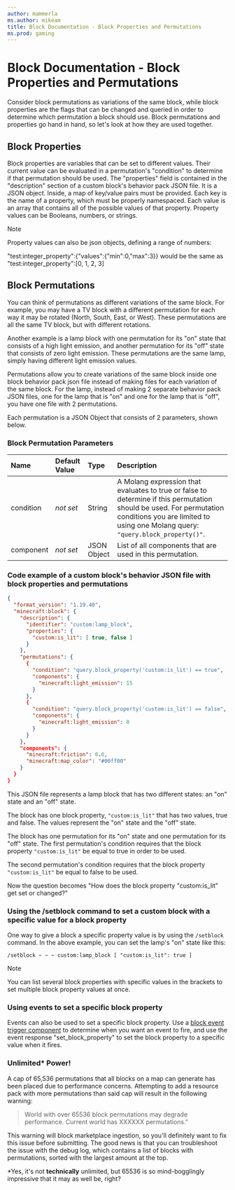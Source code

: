 ```yaml
---
author: mammerla
ms.author: mikeam
title: Block Documentation - Block Properties and Permutations
ms.prod: gaming
---
```


# Block Documentation - Block Properties and Permutations

Consider block permutations as variations of the same block, while block properties are the flags that can be changed and queried in order to determine which permutation a block should use. Block permutations and properties go hand in hand, so let's look at how they are used together.

## Block Properties

Block properties are variables that can be set to different values. Their current value can be evaluated in a permutation's "condition" to determine if that permutation should be used.
The "properties" field is contained in the "description" section of a custom block's behavior pack JSON file. It is a JSON object. Inside, a map of key/value pairs must be provided. Each key is the name of a property, which must be properly namespaced. Each value is an array that contains all of the possible values of that property. Property values can be Booleans, numbers, or strings.

> [!NOTE]
> Property values can also be json objects, defining a range of numbers:
>
> "test:integer_property":{"values":{"min":0,"max":3}} would be the same as "test:integer_property":[0, 1, 2, 3]

## Block Permutations

You can think of permutations as different variations of the same block. For example, you may have a TV block with a different permutation for each way it may be rotated (North, South, East, or West). These permutations are all the same TV block, but with different rotations.

Another example is a lamp block with one permutation for its "on" state that consists of a high light emission, and another permutation for its "off" state that consists of zero light emission. These permutations are the same lamp, simply having different light emission values.

Permutations allow you to create variations of the same block inside one block behavior pack json file instead of making files for each variation of the same block. For the lamp, instead of making 2 separate behavior pack JSON files, one for the lamp that is "on" and one for the lamp that is "off", you have one file with 2 permutations.

Each permutation is a JSON Object that consists of 2 parameters, shown below.

### Block Permutation Parameters

|Name |Default Value  |Type  |Description  |
|:----------|:----------|:----------|:----------|
|condition|*not set* | String| A Molang expression that evaluates to true or false to determine if this permutation should be used. For permutation conditions you are limited to using one Molang query: `"query.block_property()"`. |
|component|*not set* | JSON Object| List of all components that are used in this permutation. |

### Code example of a custom block's behavior JSON file with block properties and permutations

```json
{
  "format_version": "1.19.40",
  "minecraft:block": {
    "description": {
      "identifier": "custom:lamp_block",
      "properties": {
        "custom:is_lit": [ true, false ]
      }
    },
    "permutations": {
      {
        "condition": "query.block_property('custom:is_lit') == true",
        "components": {
          "minecraft:light_emission": 15
        }
      },
      {
        "condition": "query.block_property('custom:is_lit') == false",
        "components": {
          "minecraft:light_emission": 0
        }
      }
    },
    "components": {
      "minecraft:friction": 0.6,
      "minecraft:map_color": "#00ff00" 
    }
  }
}
```

This JSON file represents a lamp block that has two different states: an "on" state and an "off" state.

The block has one block property, `"custom:is_lit"` that has two values, true and false. The values represent the "on" state and the "off" state.

The block has one permutation for its "on" state and one permutation for its "off" state. The first permutation's condition requires that the block property `"custom:is_lit"` be equal to true in order to be used.

The second permutation's condition requires that the block property` "custom:is_lit"` be equal to false to be used.

Now the question becomes "How does the block property "custom:is_lit" get set or changed?"

### Using the /setblock command to set a custom block with a specific value for a block property

One way to give a block a specific property value is by using the `/setblock` command. In the above example, you can set the lamp's "on" state like this:

`/setblock ~ ~ ~ custom:lamp_block [ "custom:is_lit": true ]`

> [!NOTE]
> You can list several block properties with specific values in the brackets to set multiple block property values at once.

### Using events to set a specific block property

Events can also be used to set a specific block property. Use a [block event trigger component](./BlockTriggers/BlockTriggerList.md) to determine when you want an event to fire, and use the event response "set_block_property" to set the block property to a specific value when it fires.

### Unlimited* Power!

A cap of 65,536 permutations that all blocks on a map can generate has been placed due to performance concerns. Attempting to add a resource pack with more permutations than said cap will result in the following warning:

>World with over 65536 block permutations may degrade performance. Current world has XXXXXX permutations."

This warning will block marketplace ingestion, so you'll definitely want to fix this issue before submitting. The good news is that you can troubleshoot the issue with the debug log, which contains a list of blocks with permutations, sorted with the largest amount at the top.

*Yes, it's not **technically** unlimited, but 65536 is so mind-bogglingly impressive that it may as well be, right? 
